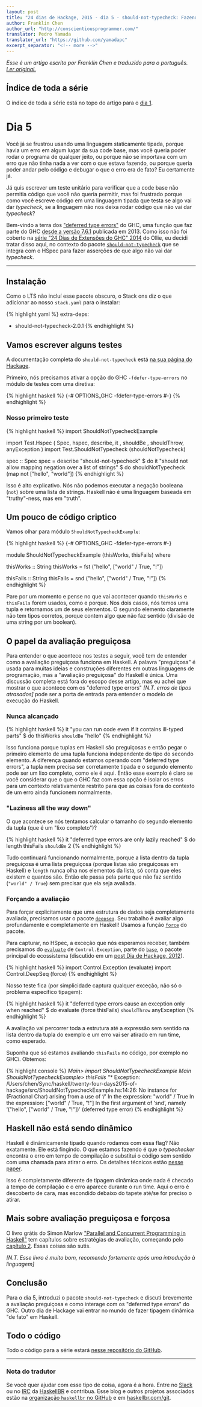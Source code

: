 ```yaml
---
layout: post
title: "24 dias de Hackage, 2015 - dia 5 - should-not-typecheck: Fazendo Haskell quase dinamicamente tipado com deferred-type-errors"
author: Franklin Chen
author_url: "http://conscientiousprogrammer.com/"
translator: Pedro Yamada
translator_url: "https://github.com/yamadapc"
excerpt_separator: "<!-- more -->"
---
```


_Esse é um artigo escrito por Franklin Chen e traduzido para o português.
[Ler original.](http://conscientiousprogrammer.com//blog/2015/12/05/24-days-of-hackage-2015-day-5-should-not-typecheck-making-haskell-sort-of-dynamically-typed-with-deferred-type-errors/)_

## Índice de toda a série
O índice de toda a série está no topo do artigo para o [dia 1](/2015/12/08/aperitivos-de-haskell-24-dias-de-hackage-2015-dia-1-introducao-e-stack.html).

# Dia 5

Você já se frustrou usando uma linguagem staticamente tipada, porque havia um
erro em algum lugar da sua code base, mas você queria poder rodar o programa de
qualquer jeito, ou porque não se importava com um erro que não tinha nada a ver
com o que estava fazendo, ou porque queria poder andar pelo código e debugar o
que o erro era de fato? Eu certamente já.

<!-- more -->

Já quis escrever um teste unitário para verificar que a code base não permitia
código que você não queria permitir, mas foi frustrado porque como você escreve
código em uma linguagem tipada que testa se algo vai dar _typecheck_, se a
linguagem não nos deixa rodar código que não vai dar _typecheck_?

Bem-vindo a terra dos
["deferred type errors"](https://ghc.haskell.org/trac/ghc/wiki/DeferErrorsToRuntime)
do GHC, uma função que faz parte do GHC [desde a versão 7.6.1](https://downloads.haskell.org/~ghc/7.6.1/docs/html/users_guide/defer-type-errors.html)
publicada em 2013. Como isso não foi coberto na
[série "24 Dias de Extensões do GHC" 2014](https://ocharles.org.uk/blog/pages/2014-12-01-24-days-of-ghc-extensions.html)
do Ollie, eu decidi tratar disso aqui, no contexto do pacote
[`should-not-typecheck`](https://hackage.haskell.org/package/should-not-typecheck)
que se integra com o HSpec para fazer asserções de que algo não vai dar
_typecheck_.

- - -

## Instalação

Como o LTS não incluí esse pacote obscuro, o Stack ons diz o que adicionar ao
nosso `stack.yaml` para o instalar:

{% highlight yaml %}
extra-deps:
- should-not-typecheck-2.0.1
{% endhighlight %}

## Vamos escrever alguns testes

A documentação completa do `should-not-typecheck` está
[na sua página do Hackage](https://hackage.haskell.org/package/should-not-typecheck).

Primeiro, nós precisamos ativar a opção do GHC `-fdefer-type-errors` no módulo
de testes com uma diretiva:

{% highlight haskell %}
{-# OPTIONS_GHC -fdefer-type-errors #-}
{% endhighlight %}

### Nosso primeiro teste

{% highlight haskell %}
import ShouldNotTypecheckExample

import Test.Hspec ( Spec, hspec, describe, it
                  , shouldBe
                  , shouldThrow, anyException
                  )
import Test.ShouldNotTypecheck (shouldNotTypecheck)

spec :: Spec
spec =
  describe "should-not-typecheck" $ do
    it "should not allow mapping negation over a list of strings" $ do
      shouldNotTypecheck (map not ["hello", "world"])
{% endhighlight %}

Isso é alto explicativo. Nós não podemos executar a negação booleana (`not`)
sobre uma lista de strings. Haskell não é uma linguagem baseada em
"truthy"-ness, mas em "truth".

## Um pouco de código criptico

Vamos olhar para módulo `ShouldNotTypecheckExample`:

{% highlight haskell %}
{-# OPTIONS_GHC -fdefer-type-errors #-}

module ShouldNotTypecheckExample (thisWorks, thisFails) where

thisWorks :: String
thisWorks =
  fst ("hello", ["world" / True, "!"])

thisFails :: String
thisFails =
  snd ("hello", ["world" / True, "!"])
{% endhighlight %}

Pare por um momento e pense no que vai acontecer quando `thisWorks` e
`thisFails` forem usados, como e porque. Nos dois casos, nós temos uma tupla e
retornamos um de seus elementos. O segundo elemento claramente não tem tipos
corretos, porque contem algo que não faz sentido (divisão de uma string por um
boolean).

## O papel da avaliação preguiçosa

Para entender o que acontece nos testes a seguir, você tem de entender como a
avaliação preguiçosa funciona em Haskell. A palavra "preguiçosa" é usada para
muitas ideias e construções diferentes em outras linguagens de programação, mas
a "avaliação preguiçosa" do Haskell é única. Uma discussão completa está fora
do escopo desse artigo, mas eu achei que mostrar o que acontece com os
"deferred type errors" _[N.T. erros de tipos atrasados]_ pode ser a porta de
entrada para entender o modelo de execução do Haskell.

### Nunca alcançado

{% highlight haskell %}
    it "you can run code even if it contains ill-typed parts" $ do
      thisWorks `shouldBe` "hello"
{% endhighlight %}

Isso funciona porque tuplas em Haskell são preguiçosas e então pegar o primeiro
elemento de uma tupla funciona independente do tipo do secondo elemento. A
diferença quando estamos operando com "deferred type errors", a tupla nem
precisa ser corretamente tipada e o segundo elemento pode ser um lixo completo,
como ele é aqui. Então esse exemplo é claro se você considerar que o que o GHC
faz com essa opção é isolar os erros para um contexto relativamente restrito
para que as coisas fora do contexto de um erro ainda funcionem normalmente.

### "Laziness all the way down"

O que acontece se nós tentamos calcular o tamanho do segundo elemento da tupla
(que é um "lixo completo")?

{% highlight haskell %}
    it "deferred type errors are only lazily reached" $ do
      length thisFails `shouldBe` 2
{% endhighlight %}

Tudo continuará funcionando normalmente, porque a lista dentro da tupla
preguiçosa é uma lista preguiçosa (porque listas são preguiçosas em Haskell) e
`length` nunca olha nos elementos da lista, só conta que eles existem e quantos
são. Então ele passa pela parte que não faz sentido (`"world" / True`) sem
precisar que ela seja avaliada.

### Forçando a avaliação

Para forçar explicitamente que uma estrutura de dados seja completamente
avaliada, precisamos usar o pacote
[`deepseq`](https://hackage.haskell.org/package/deepseq). Seu trabalho é
avaliar algo profundamente e completamente em Haskell! Usamos
a função
[`force`](https://hackage.haskell.org/package/deepseq-1.4.1.2/docs/Control-DeepSeq.html#v:force)
do pacote.

Para capturar, no HSpec, a exceção que nós esperamos receber, também precisamos do
[`evaluate`](https://hackage.haskell.org/package/base-4.8.1.0/docs/Control-Exception.html#v:evaluate)
de `Control.Exception`, parte do
[`base`](https://hackage.haskell.org/package/base), o pacote principal do
ecossistema (discutido
em um [post Dia de Hackage, 2012](https://ocharles.org.uk/blog/posts/2012-12-23-24-days-of-hackage-base.html)).

{% highlight haskell %}
import Control.Exception (evaluate)
import Control.DeepSeq (force)
{% endhighlight %}

Nosso teste fica (por simplicidade captura qualquer exceção, não só o problema
específico tipagem):

{% highlight haskell %}
    it "deferred type errors cause an exception only when reached" $ do
      evaluate (force thisFails) `shouldThrow` anyException
{% endhighlight %}

A avaliação vai percorrer toda a estrutura até a expressão sem sentido na lista
dentro da tupla do exemplo e um erro vai ser atirado em run time, como
esperado.

Suponha que só estamos avaliando `thisFails` no código, por exemplo no
GHCi. Obtemos:

{% highlight console %}
*Main> import ShouldNotTypecheckExample
*Main ShouldNotTypecheckExample> thisFails
"*** Exception: /Users/chen/Sync/haskell/twenty-four-days2015-of-hackage/src/ShouldNotTypecheckExample.hs:14:26:
    No instance for (Fractional Char) arising from a use of ‘/’
    In the expression: "world" / True
    In the expression: ["world" / True, "!"]
    In the first argument of ‘snd’, namely
      ‘("hello", ["world" / True, "!"])’
(deferred type error)
{% endhighlight %}

## Haskell não está sendo dinâmico

Haskell é dinâmicamente tipado quando rodamos com essa flag? Não
exatamente. Ele está fingindo. O que estamos fazendo é que o _typechecker_
encontra o erro em tempo de compilação e substitui o código sem sentido com uma
chamada para atirar o erro. Os detalhes técnicos estão
[nesse paper](http://dreixel.net/research/pdf/epdtecp.pdf).

Isso é completamente diferente de tipagem dinâmica onde nada é checado a tempo
de compilação e o erro aparece durante o run time. Aqui o erro é descoberto de
cara, mas escondido debaixo do tapete até/se for preciso o atirar.

## Mais sobre avaliação preguiçosa e forçosa

O livro grátis do Simon Marlow
["Parallel and Concurrent Programming in Haskell"](http://chimera.labs.oreilly.com/books/1230000000929)
tem capítulos sobre estratégias de avaliação, começando pelo [capítulo 2](http://chimera.labs.oreilly.com/books/1230000000929/ch02.html#sec_par-eval-sudoku2). Essas coisas são sutis.

_[N.T. Esse livro é muito bom, recomendo fortemente após uma introdução à linguagem]_

## Conclusão

Para o dia 5, introduzi o pacote `should-not-typecheck` e discuti brevemente a avaliação preguiçosa e como interage com os "deferred type errors" do GHC. Outro dia de Hackage vai entrar no mundo de fazer tipagem dinâmica "de fato" em Haskell.

## Todo o código
Todo o código para a série estará [nesse repositório do GitHub](https://github.com/FranklinChen/twenty-four-days2015-of-hackage).

- - -

### Nota do tradutor
Se você quer ajudar com esse tipo de coisa, agora é a hora. Entre no
[Slack](http://slack.haskellbr.com/) ou no
[IRC](http://irc.lc/freenode/haskell-br) da [HaskellBR](http://haskellbr.com/) e
contribua. Esse blog e outros projetos associados estão na
[organização `haskellbr` no GitHub](https://github.com/haskellbr) e em
[haskellbr.com/git](http://haskellbr.com/git).
